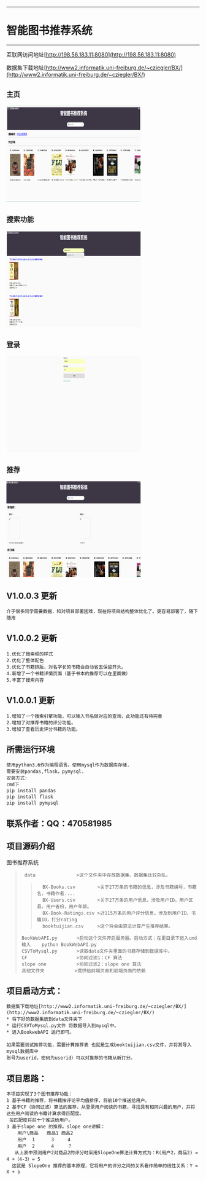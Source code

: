
------------------------------------------------------------------------------------------------
# 智能图书推荐系统                          
------------------------------------------------------------------------------------------------

互联网访问地址[http://198.56.183.11:8080](http://198.56.183.11:8080) 

数据集下载地址[http://www2.informatik.uni-freiburg.de/~cziegler/BX/](http://www2.informatik.uni-freiburg.de/~cziegler/BX/) 

## `主页`
<img src="./image/img1.png" width="350" height="250"><br>
## `搜索功能`
<img src="./image/img2.png" width="350" height="250"><br>
## `登录`
<img src="./image/img3.png" width="350" height="250"><br>
## `推荐`
<img src="./image/img4.png" width="350" height="250"><br>

## V1.0.0.3 更新

    介于很多同学需要数据，和对项目部署困难，现在将项目结构整体优化了。更容易部署了，随下随用

## V1.0.0.2 更新

    1.优化了搜索框的样式
    2.优化了整体配色
    3.优化了书籍排版，对名字长的书籍会自动省去保留开头。
    4.新增了一个书籍详情页面（基于书本的推荐可以在里面做）
    5.丰富了搜索内容 

## V1.0.0.1 更新

    1.增加了一个搜索引擎功能，可以输入书名做对应的查询，此功能还有待完善
    2.增加了对推荐书籍的评分功能。
    3.增加了查看历史评分书籍的功能。


## 所需运行环境

    使用python3.6作为编程语言。使用mysql作为数据库存储.
    需要安装pandas,flask，pymysql.
    安装方式:
    cmd下
    pip install pandas
    pip install flask
    pip install pymysql

 
## 联系作者：QQ：470581985

## 项目源码介绍

图书推荐系统

>      data               >这个文件夹中存放数据集，数据集比较杂乱。   
>>       BX-Books.csv        >关于27万条的书籍的信息，涉及书籍编号，书籍名，书籍作者....
>>       BX-Users.csv        >关于27万条的用户信息，涉及用户ID，用户区县，用户省份，用户年龄。
>>       BX-Book-Ratings.csv >近115万条的用户评分信息，涉及到用户ID，书籍ID，打分rating    
>>       booktuijian.csv     >这个将会由算法计算产生推荐结果。
>     BookWebAPI.py       >启动这个文件开启服务器。启动方式：在更目录下进入cmd输入    python BookWebAPI.py  
>     CSVToMysql.py       >读取data文件夹里面的书籍存储到数据库中。
>     CF                  >协同过滤1：CF 算法
>     slope one           >协同过滤2：slope one 算法
>     其他文件夹           >提供给前端页面和前端页面的依赖


## 项目启动方式：

    数据集下载地址[http://www2.informatik.uni-freiburg.de/~cziegler/BX/](http://www2.informatik.uni-freiburg.de/~cziegler/BX/) 
    * 将下好的数据集放到data文件夹下
    * 运行CSVToMysql.py文件 将数据导入到mysql中。
    * 进入BookwebAPI 运行即可。  

    如果需要测试推荐功能，需要计算推荐表 也就是生成booktuijian.csv文件，并将其导入mysql数据库中
    账号为userid，密码为userid）可以对推荐的书籍从新打分。    


## 项目思路：

    本项目实现了3个图书推荐功能：
    1 基于书籍的推荐，将书籍按评论平均值排序，将前10个推送给用户。
    2 基于CF（协同过滤）算法的推荐，从登录用户阅读的书籍，寻找具有相同兴趣的用户，并将这些用户阅读的书籍计算求得匹配度。
     按匹配度将前十个推送给用户。
    3 基于slope one 的推荐。slope one讲解：
        用户\商品   商品1 商品2
        用户  1      3     4
        用户  2      4     ？
       从上表中预测用户2对商品2的评分时采用SlopeOne算法计算方式为：R(用户2，商品2) = 4 +（4-3）= 5
      这就是 SlopeOne 推荐的基本原理，它将用户的评分之间的关系看作简单的线性关系：Y = X + b

